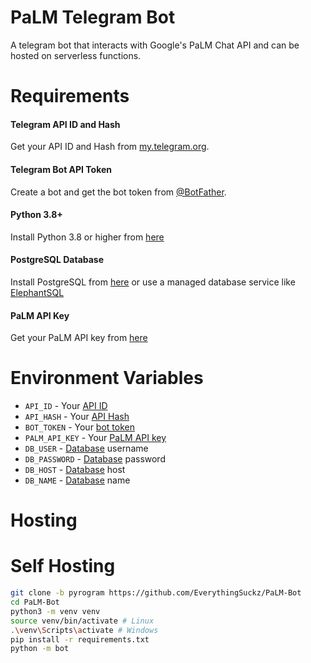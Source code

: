 # PaLM Telegram Bot
A telegram bot that interacts with Google's PaLM Chat API and can be hosted on serverless functions.  

# Requirements

#### Telegram API ID and Hash
Get your API ID and Hash from [my.telegram.org](https://my.telegram.org).
#### Telegram Bot API Token
Create a bot and get the bot token from [@BotFather](https://telegram.dog/BotFather).
#### Python 3.8+
Install Python 3.8 or higher from [here](https://www.python.org/downloads/)
#### PostgreSQL Database
Install PostgreSQL from [here](https://www.postgresql.org/download/) or use a managed database service like [ElephantSQL](https://www.elephantsql.com/)
#### PaLM API Key
Get your PaLM API key from [here](https://makersuite.google.com/)

# Environment Variables

- `API_ID` - Your [API ID](#telegram-api-id-and-hash)
- `API_HASH` - Your [API Hash](#telegram-api-id-and-hash)
- `BOT_TOKEN` - Your [bot token](#telegram-bot-api-token)
- `PALM_API_KEY` - Your [PaLM API key](#palm-api-key)
- `DB_USER` - [Database](#postgresql-database) username
- `DB_PASSWORD` - [Database](#postgresql-database) password
- `DB_HOST` - [Database](#postgresql-database) host
- `DB_NAME` - [Database](#postgresql-database) name

# Hosting
# Self Hosting

```bash
git clone -b pyrogram https://github.com/EverythingSuckz/PaLM-Bot
cd PaLM-Bot
python3 -m venv venv
source venv/bin/activate # Linux
.\venv\Scripts\activate # Windows
pip install -r requirements.txt
python -m bot
```
